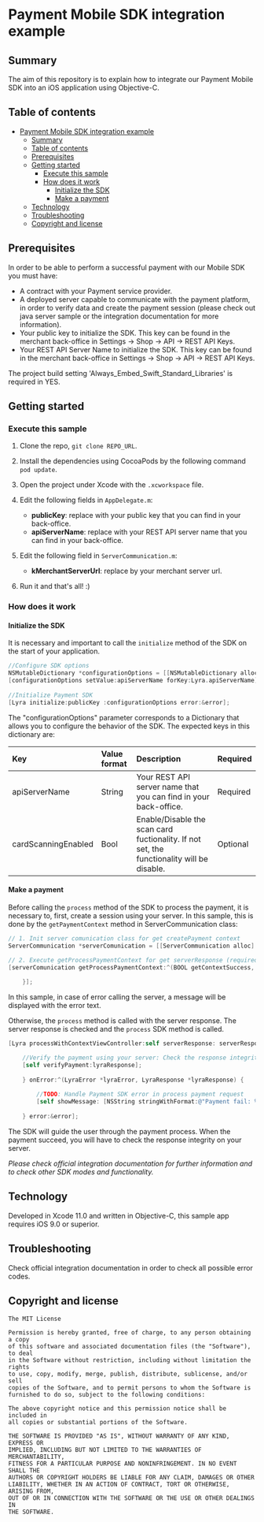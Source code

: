 # Payment Mobile SDK integration example

## Summary

The aim of this repository is to explain how to integrate our Payment Mobile SDK into an iOS application using Objective-C.


## Table of contents

- [Payment Mobile SDK integration example](#payment-mobile-sdk-integration-example)
  - [Summary](#summary)
  - [Table of contents](#table-of-contents)
  - [Prerequisites](#prerequisites)
  - [Getting started](#getting-started)
    - [Execute this sample](#execute-this-sample)
    - [How does it work](#how-does-it-work)
        - [Initialize the SDK](#initialize-the-sdk)
        - [Make a payment](#make-a-payment)
  - [Technology](#technology)
  - [Troubleshooting](#troubleshooting)
  - [Copyright and license](#copyright-and-license)

## Prerequisites

In order to be able to perform a successful payment with our Mobile SDK you must have: 
* A contract with your Payment service provider.
* A deployed server capable to communicate with the payment platform, in order to verify data and create the payment session (please check out java server sample or the integration documentation for more information).
* Your public key to initialize the SDK. This key can be found in the merchant back-office in Settings -> Shop -> API -> REST API Keys.
* Your REST API Server Name to initialize the SDK. This key can be found in the merchant back-office in Settings -> Shop -> API -> REST API Keys.

The project build setting 'Always_Embed_Swift_Standard_Libraries' is required in YES.



## Getting started

### Execute this sample

1. Clone the repo, `git clone REPO_URL`. 

2. Install the dependencies using CocoaPods by the following command `pod update`.

3. Open the project under Xcode with the `.xcworkspace` file.

3. Edit the following fields in `AppDelegate.m`:
    - **publicKey**: replace with your public key that you can find in your back-office.
    - **apiServerName**: replace with your REST API server name that you can find in your back-office.

4. Edit the following field in `ServerCommunication.m`:
    - **kMerchantServerUrl**: replace by your merchant server url.

5. Run it and that's all! :)

### How does it work

#### Initialize the SDK

It is necessary and important to call the `initialize` method of the SDK on the start of your application. 

```objectivec
//Configure SDK options
NSMutableDictionary *configurationOptions = [[NSMutableDictionary alloc] init];
[configurationOptions setValue:apiServerName forKey:Lyra.apiServerName];
 
//Initialize Payment SDK
[Lyra initialize:publicKey :configurationOptions error:&error];
```
The "configurationOptions" parameter corresponds to a Dictionary that allows you to configure the behavior of the SDK. The expected keys in this dictionary are:

| Key             | Value format    | Description                                                        | Required   |
| :-------------------- | :-------- | :----------------------------------------------------------------- | :--------|
| apiServerName         | String    | Your REST API server name that you can find in your back-office. | Required |
| cardScanningEnabled   | Bool    | Enable/Disable the scan card fuctionality. If not set, the functionality will be disable. | Optional |


#### Make a payment

Before calling the `process` method of the SDK to process the payment,  it is necessary to, first, create a session using your server.
In this sample, this is done by the `getPaymentContext` method in ServerCommunication class:

```objectivec
// 1. Init server comunication class for get createPayment context
ServerCommunication *serverComunication = [[ServerCommunication alloc] init];

// 2. Execute getProcessPaymentContext for get serverResponse (required param in SDK process method)
[serverComunication getProcessPaymentContext:^(BOOL getContextSuccess, NSString *serverResponse) {
     
    }];
```

In this sample, in case of error calling the server, a message will be displayed with the error text.
  
Otherwise, the `process` method is called with the server response. The server response is checked and the `process` SDK method is called.

```objectivec
[Lyra processWithContextViewController:self serverResponse: serverResponse onSuccess:^(LyraResponse *lyraResponse) {

	//Verify the payment using your server: Check the response integrity by 	verifying the hash on your server
	[self verifyPayment:lyraResponse];
            
	} onError:^(LyraError *lyraError, LyraResponse *lyraResponse) {
        
		//TODO: Handle Payment SDK error in process payment request
        [self showMessage: [NSString stringWithFormat:@"Payment fail: %@", lyraError.errorMessage]];
            
	} error:&error];
```

The SDK will guide the user through the payment process. When the payment succeed, you will have to check the response integrity on your server. 


*Please check official integration documentation for further information and to check other SDK modes and functionality.* 


## Technology

Developed in Xcode 11.0 and written in Objective-C, this sample app requires iOS 9.0 or superior.

## Troubleshooting

Check official integration documentation in order to check all possible error codes.

## Copyright and license
	The MIT License

	Permission is hereby granted, free of charge, to any person obtaining a copy
	of this software and associated documentation files (the "Software"), to deal
	in the Software without restriction, including without limitation the rights
	to use, copy, modify, merge, publish, distribute, sublicense, and/or sell
	copies of the Software, and to permit persons to whom the Software is
	furnished to do so, subject to the following conditions:

	The above copyright notice and this permission notice shall be included in
	all copies or substantial portions of the Software.

	THE SOFTWARE IS PROVIDED "AS IS", WITHOUT WARRANTY OF ANY KIND, EXPRESS OR
	IMPLIED, INCLUDING BUT NOT LIMITED TO THE WARRANTIES OF MERCHANTABILITY,
	FITNESS FOR A PARTICULAR PURPOSE AND NONINFRINGEMENT. IN NO EVENT SHALL THE
	AUTHORS OR COPYRIGHT HOLDERS BE LIABLE FOR ANY CLAIM, DAMAGES OR OTHER
	LIABILITY, WHETHER IN AN ACTION OF CONTRACT, TORT OR OTHERWISE, ARISING FROM,
	OUT OF OR IN CONNECTION WITH THE SOFTWARE OR THE USE OR OTHER DEALINGS IN
	THE SOFTWARE.

